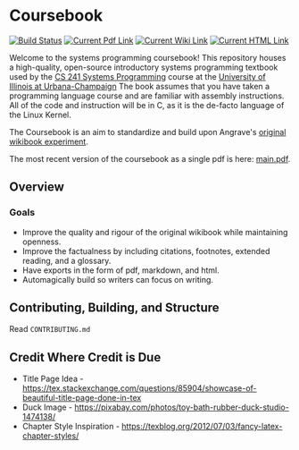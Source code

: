 # Coursebook

[![Build Status](https://travis-ci.com/illinois-cs241/coursebook.svg?branch=master)](https://travis-ci.com/illinois-cs241/coursebook)
[![Current Pdf Link](https://img.shields.io/badge/current-pdf-blue.svg)](https://github.com/illinois-cs241/coursebook/blob/pdf_deploy/main.pdf)
[![Current Wiki Link](https://img.shields.io/badge/current-wiki-blue.svg)](https://github.com/illinois-cs241/coursebook/wiki)
[![Current HTML Link](https://img.shields.io/badge/current-html-blue.svg)](http://cs241.cs.illinois.edu/wikibook/Index.html)

Welcome to the systems programming coursebook!
This repository houses a high-quality, open-source introductory systems programming textbook used by the [CS 241 Systems Programming](http://cs241.cs.illinois.edu/) course at the [University of Illinois at Urbana-Champaign](https://illinois.edu/)
The book assumes that you have taken a programming language course and are familiar with assembly instructions.
All of the code and instruction will be in C, as it is the de-facto language of the Linux Kernel.

The Coursebook is an aim to standardize and build upon Angrave's [original wikibook experiment](https://github.com/angrave/SystemProgramming/wiki).

The most recent version of the coursebook as a single pdf is here: [main.pdf](https://github.com/illinois-cs241/coursebook/blob/pdf_deploy/main.pdf).

## Overview

### Goals

* Improve the quality and rigour of the original wikibook while maintaining openness.
* Improve the factualness by including citations, footnotes, extended reading, and a glossary.
* Have exports in the form of pdf, markdown, and html.
* Automagically build so writers can focus on writing.

## Contributing, Building, and Structure

Read `CONTRIBUTING.md`

## Credit Where Credit is Due

* Title Page Idea - https://tex.stackexchange.com/questions/85904/showcase-of-beautiful-title-page-done-in-tex
* Duck Image - https://pixabay.com/photos/toy-bath-rubber-duck-studio-1474138/
* Chapter Style Inspiration - https://texblog.org/2012/07/03/fancy-latex-chapter-styles/
